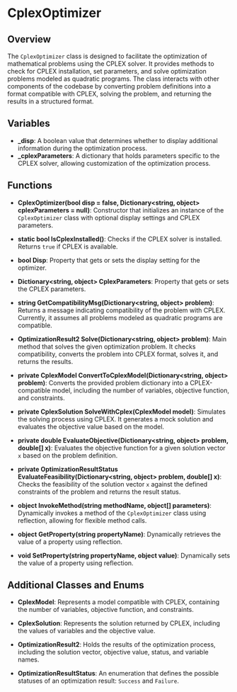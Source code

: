 # CplexOptimizer

## Overview
The `CplexOptimizer` class is designed to facilitate the optimization of mathematical problems using the CPLEX solver. It provides methods to check for CPLEX installation, set parameters, and solve optimization problems modeled as quadratic programs. The class interacts with other components of the codebase by converting problem definitions into a format compatible with CPLEX, solving the problem, and returning the results in a structured format.

## Variables
- **_disp**: A boolean value that determines whether to display additional information during the optimization process.
- **_cplexParameters**: A dictionary that holds parameters specific to the CPLEX solver, allowing customization of the optimization process.

## Functions
- **CplexOptimizer(bool disp = false, Dictionary<string, object> cplexParameters = null)**: Constructor that initializes an instance of the `CplexOptimizer` class with optional display settings and CPLEX parameters.

- **static bool IsCplexInstalled()**: Checks if the CPLEX solver is installed. Returns `true` if CPLEX is available.

- **bool Disp**: Property that gets or sets the display setting for the optimizer.

- **Dictionary<string, object> CplexParameters**: Property that gets or sets the CPLEX parameters.

- **string GetCompatibilityMsg(Dictionary<string, object> problem)**: Returns a message indicating compatibility of the problem with CPLEX. Currently, it assumes all problems modeled as quadratic programs are compatible.

- **OptimizationResult2 Solve(Dictionary<string, object> problem)**: Main method that solves the given optimization problem. It checks compatibility, converts the problem into CPLEX format, solves it, and returns the results.

- **private CplexModel ConvertToCplexModel(Dictionary<string, object> problem)**: Converts the provided problem dictionary into a CPLEX-compatible model, including the number of variables, objective function, and constraints.

- **private CplexSolution SolveWithCplex(CplexModel model)**: Simulates the solving process using CPLEX. It generates a mock solution and evaluates the objective value based on the model.

- **private double EvaluateObjective(Dictionary<string, object> problem, double[] x)**: Evaluates the objective function for a given solution vector `x` based on the problem definition.

- **private OptimizationResultStatus EvaluateFeasibility(Dictionary<string, object> problem, double[] x)**: Checks the feasibility of the solution vector `x` against the defined constraints of the problem and returns the result status.

- **object InvokeMethod(string methodName, object[] parameters)**: Dynamically invokes a method of the `CplexOptimizer` class using reflection, allowing for flexible method calls.

- **object GetProperty(string propertyName)**: Dynamically retrieves the value of a property using reflection.

- **void SetProperty(string propertyName, object value)**: Dynamically sets the value of a property using reflection.

## Additional Classes and Enums
- **CplexModel**: Represents a model compatible with CPLEX, containing the number of variables, objective function, and constraints.

- **CplexSolution**: Represents the solution returned by CPLEX, including the values of variables and the objective value.

- **OptimizationResult2**: Holds the results of the optimization process, including the solution vector, objective value, status, and variable names.

- **OptimizationResultStatus**: An enumeration that defines the possible statuses of an optimization result: `Success` and `Failure`.